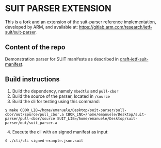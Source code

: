 # SUIT PARSER EXTENSION

This is a fork and an extension of the suit-parser reference implementation, developed by ARM, and available at: https://gitlab.arm.com/research/ietf-suit/suit-parser.

## Content of the repo

Demonstration parser for SUIT manifests as described in [draft-ietf-suit-manifest](https://datatracker.ietf.org/doc/draft-ietf-suit-manifest/).

## Build instructions

1. Build the dependency, namely `mbedtls` and `pull-cbor`
2. Build the source of the parser, located in `/source`
3. Build the cli for testing using this command: 

```
$ make CBOR_LIB=/home/emanuele/Desktop/suit-parser/pull-cbor/out/source/pull_cbor.a CBOR_INC=/home/emanuele/Desktop/suit-parser/pull-cbor/source SUIT_LIB=/home/emanuele/Desktop/suit-parser/out/suit_parser.a
```

4. Execute the cli with an signed manifest as input:

```
$ ./cli/cli signed-example.json.suit
```
